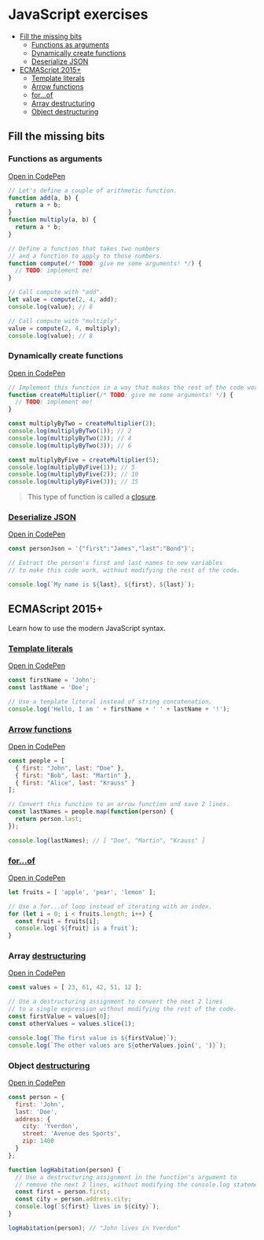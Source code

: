 # JavaScript exercises

<!-- START doctoc generated TOC please keep comment here to allow auto update -->
<!-- DON'T EDIT THIS SECTION, INSTEAD RE-RUN doctoc TO UPDATE -->


- [Fill the missing bits](#fill-the-missing-bits)
  - [Functions as arguments](#functions-as-arguments)
  - [Dynamically create functions](#dynamically-create-functions)
  - [Deserialize JSON](#deserialize-json)
- [ECMAScript 2015+](#ecmascript-2015)
  - [Template literals](#template-literals)
  - [Arrow functions](#arrow-functions)
  - [for...of](#forof)
  - [Array destructuring](#array-destructuring)
  - [Object destructuring](#object-destructuring)

<!-- END doctoc generated TOC please keep comment here to allow auto update -->



## Fill the missing bits

### Functions as arguments

[Open in CodePen](https://codepen.io/AlphaHydrae/pen/xxVzxEQ?editors=0011)

```js
// Let's define a couple of arithmetic function.
function add(a, b) {
  return a + b;
}
function multiply(a, b) {
  return a * b;
}

// Define a function that takes two numbers
// and a function to apply to those numbers.
function compute(/* TODO: give me some arguments! */) {
  // TODO: implement me!
}

// Call compute with "add".
let value = compute(2, 4, add);
console.log(value); // 6

// Call compute with "multiply".
value = compute(2, 4, multiply);
console.log(value); // 8
```

### Dynamically create functions

[Open in CodePen](https://codepen.io/AlphaHydrae/pen/xxVzxYe?editors=0011)

```js
// Implement this function in a way that makes the rest of the code work.
function createMultiplier(/* TODO: give me some arguments! */) {
  // TODO: implement me!
}

const multiplyByTwo = createMultiplier(2);
console.log(multiplyByTwo(1)); // 2
console.log(multiplyByTwo(2)); // 4
console.log(multiplyByTwo(3)); // 6

const multiplyByFive = createMultiplier(5);
console.log(multiplyByFive(1)); // 5
console.log(multiplyByFive(2)); // 10
console.log(multiplyByFive(3)); // 15
```

> This type of function is called a
> [closure](https://developer.mozilla.org/en-US/docs/Web/JavaScript/Closures).

### [Deserialize JSON](https://developer.mozilla.org/en-US/docs/Web/JavaScript/Reference/Global_Objects/JSON/parse)

[Open in CodePen](https://codepen.io/AlphaHydrae/pen/gOrKOKw?editors=0011)

```js
const personJson = '{"first":"James","last":"Bond"}';

// Extract the person's first and last names to new variables
// to make this code work, without modifying the rest of the code.

console.log(`My name is ${last}, ${first}, ${last}`);
```



## ECMAScript 2015+

Learn how to use the modern JavaScript syntax.

### [Template literals](https://developer.mozilla.org/en-US/docs/Web/JavaScript/Reference/Template_literals)

[Open in CodePen](https://codepen.io/AlphaHydrae/pen/PoNaoOG?editors=0011)

```js
const firstName = 'John';
const lastName = 'Doe';

// Use a template literal instead of string concatenation.
console.log('Hello, I am ' + firstName + ' ' + lastName + '!');
```

### [Arrow functions](https://developer.mozilla.org/en-US/docs/Web/JavaScript/Reference/Functions/Arrow_functions)

[Open in CodePen](https://codepen.io/AlphaHydrae/pen/QWNxWdg?editors=0011)

```js
const people = [
  { first: "John", last: "Doe" },
  { first: "Bob", last: "Martin" },
  { first: "Alice", last: "Krauss" }
];

// Convert this function to an arrow function and save 2 lines.
const lastNames = people.map(function(person) {
  return person.last;
});

console.log(lastNames); // [ "Doe", "Martin", "Krauss" ]
```

### [for...of](https://developer.mozilla.org/en-US/docs/Web/JavaScript/Reference/Statements/for...of)

[Open in CodePen](https://codepen.io/AlphaHydrae/pen/qBZKBVG?editors=0011)

```js
let fruits = [ 'apple', 'pear', 'lemon' ];

// Use a for...of loop instead of iterating with an index.
for (let i = 0; i < fruits.length; i++) {
  const fruit = fruits[i];
  console.log(`${fruit} is a fruit`);
}
```

### Array [destructuring](https://developer.mozilla.org/en-US/docs/Web/JavaScript/Reference/Operators/Destructuring_assignment)

[Open in CodePen](https://codepen.io/AlphaHydrae/pen/abNKbLX?editors=0011)

```js
const values = [ 23, 61, 42, 51, 12 ];

// Use a destructuring assignment to convert the next 2 lines
// to a single expression without modifying the rest of the code.
const firstValue = values[0];
const otherValues = values.slice(1);

console.log(`The first value is ${firstValue}`);
console.log(`The other values are ${otherValues.join(', ')}`);
```

### Object [destructuring](https://developer.mozilla.org/en-US/docs/Web/JavaScript/Reference/Operators/Destructuring_assignment)

[Open in CodePen](https://codepen.io/AlphaHydrae/pen/qBZKBXw?editors=0011)

```js
const person = {
  first: 'John',
  last: 'Doe',
  address: {
    city: 'Yverdon',
    street: 'Avenue des Sports',
    zip: 1400
  }
};

function logHabitation(person) {
  // Use a destructuring assignment in the function's argument to
  // remove the next 2 lines, without modifying the console.log statement.
  const first = person.first;
  const city = person.address.city;
  console.log(`${first} lives in ${city}`);
}

logHabitation(person); // "John lives in Yverdon"
```
